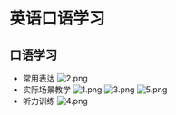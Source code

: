 # 英语口语学习
## 口语学习
- 常用表达
![2.png](https://p1-juejin.byteimg.com/tos-cn-i-k3u1fbpfcp/bcf592614e2948aaa8319147a685e639~tplv-k3u1fbpfcp-watermark.image?)
- 实际场景教学 
![1.png](https://p3-juejin.byteimg.com/tos-cn-i-k3u1fbpfcp/9d24ae7a44e443db8887aa033a95fc77~tplv-k3u1fbpfcp-watermark.image?)
![3.png](https://p3-juejin.byteimg.com/tos-cn-i-k3u1fbpfcp/1476bb2c9bb7413785444fe9e9d4ca85~tplv-k3u1fbpfcp-watermark.image?)
![5.png](https://p3-juejin.byteimg.com/tos-cn-i-k3u1fbpfcp/61797dfd60ca422690adb110a7a1b7bc~tplv-k3u1fbpfcp-watermark.image?)
- 听力训练
![4.png](https://p3-juejin.byteimg.com/tos-cn-i-k3u1fbpfcp/9096e67c586a497dac65205bb79c97ef~tplv-k3u1fbpfcp-watermark.image?)


